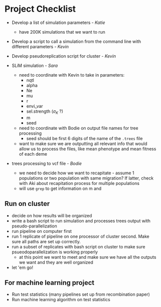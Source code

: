 # Project Checklist

* Develop a list of simulation parameters - *Katie*
    * have 200K simulations that we want to run

* Develop a script to call a simulation from the command line with different parameters - *Kevin*

* Develop pseudoreplication script for cluster - *Kevin*

* SLiM simulation - *Sara*
    * need to coordinate with Kevin to take in parameters:
        * nqtl
        * alpha
        * Ne
        * mu
        * r
        * envi_var
        * sel.strength ($\sigma_K$ ?)
        * m
        * seed
    * need to coordinate with Bodie on output file names for tree processing
        * seed should be first 6 digits of the name of the `.trees` file
    * want to make sure we are outputting all relevant info that would allow us to process the files, like mean phenotype and mean fitness of each deme

* trees processing to vcf file - *Bodie*
    * we need to decide how we want to recapitate - assume 1 populations or two population with same migration? If latter, check with Aki about recapitation process for multiple populations
    * will use `grep` to get information on m and 

## Run on cluster
* decide on how results will be organized
* write a bash script to run simulation and processes trees output with pseudo-parallelization
* run pipeline on computer first
* run 1 replicate of pipeline on one processor of cluster second. Make sure all paths are set up correctly.
* run a subset of replicates with bash script on cluster to make sure psueodoparallelization is working properly
    * at this point we want to meet and make sure we have all the outputs we want and they are well organized
* let 'em go!

## For machine learning project
* Run test statistics (many pipelines set up from recombination paper)
* Run machine learning algorithm on test statistics




